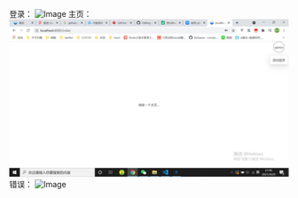登录：
![Image](https://github.com/thbor/bobo.GitHub.io/blob/gh-pages/login.png)
主页：
![Image](https://github.com/thbor/bobo.GitHub.io/blob/gh-pages/index.png)
错误：
![Image](https://github.com/thbor/bobo.GitHub.io/blob/gh-pages/error.png)




